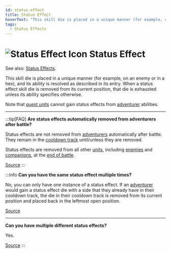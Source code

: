 ```yaml
---
id: status-effect
title: Status Effect
hoverText: "This skill die is placed in a unique manner (for example, on an enemy or in a hex), and its ability is resolved as described in its entry. When a status effect skill die is removed from its current position, that die is exhausted unless its ability specifies otherwise."
tags:
  - Status Effects
---
```


# <img src="/icons/status-effect.svg" alt="Status Effect Icon" /> Status Effect

See also: [Status Effects](/docs/battles/status-effects/index).

This skill die is placed in a unique manner (for example, on an enemy or in a hex), and its ability is resolved as described in its entry. When a status effect skill die is removed from its current position, that die is exhausted unless its ability specifies otherwise.

Note that [quest units](/docs/glossary/quest-unit) cannot gain status effects from [adventurer](/docs/glossary/adventurer) abilities.

---

:::tip[FAQ]
**Are status effects automatically removed from adventurers after battle?**

Status effects are not removed from [adventurers](/docs/glossary/adventurer) automatically after battle. They remain in the [cooldown track](/docs/glossary/cooldown-track) until/unless they are removed.

Status effects are removed from all other [units](/docs/glossary/unit), including [enemies](/docs/glossary/enemy) and [companions](/docs/glossary/companion), at the [end of battle](/docs/battles/end-of-battle).

<a href="https://support.chiptheorygames.com/support/solutions/articles/33000290394" target="_blank">Source</a>
:::

:::info
**Can you have the same status effect multiple times?**

No, you can only have one instance of a status effect. If an [adventurer](/docs/glossary/adventurer) would gain a status effect die with a side that they already have in their cooldown track, the die in their cooldown track is removed from its current position and placed back in the leftmost open position.

<a href="https://discord.com/channels/273472391403798528/734891265690304634/1335319245604520009" target="_blank">Source</a>

---

**Can you have multiple different status effects?**

Yes.

<a href="https://discord.com/channels/273472391403798528/734891265690304634/1335319245604520009" target="_blank">Source</a>
:::
